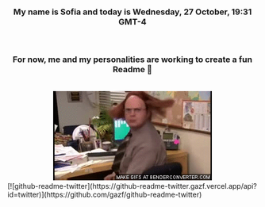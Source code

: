


<div align="center">
<h3 >My name is Sofia and today is Wednesday, 27 October, 19:31 GMT-4</h3><br>
<h3 >For now, me and my personalities are working to create a fun Readme 👋
</h3><br>
<img src='img/dwight.gif' alt='working...'/>
</div>
  [![github-readme-twitter](https://github-readme-twitter.gazf.vercel.app/api?id=twitter)](https://github.com/gazf/github-readme-twitter)

